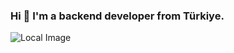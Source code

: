 ### Hi 👋 I'm a backend developer from Türkiye.
![Local Image](https://skillicons.dev/icons?i=php,laravel,mysql,js,nodejs,mongo)
